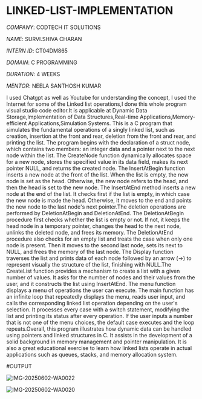 # LINKED-LIST-IMPLEMENTATION

*COMPANY*: CODTECH IT SOLUTIONS

*NAME*: SURVI.SHIVA CHARAN

*INTERN ID*: CT04DM865

*DOMAIN*: C PROGRAMMING

*DURATION*: 4 WEEKS

*MENTOR*: NEELA SANTHOSH KUMAR

I used Chatgpt as well as Youtube for understanding the concept, I used the Internet for some of the Linked list operations,I done this whole program visual studio code editor.It is applicable at Dynamic Data Storage,Implementation of Data Structures,Real-time Applications,Memory-efficient Applications,Simulation Systems.
This is a C program that simulates the fundamental operations of a singly linked list, such as creation, insertion at the front and rear, deletion from the front and rear, and printing the list. The program begins with the declaration of a struct node, which contains two members: an integer data and a pointer next to the next node within the list. The CreateNode function dynamically allocates space for a new node, stores the specified value in its data field, makes its next pointer NULL, and returns the created node. The InsertAtBegin function inserts a new node at the front of the list. When the list is empty, the new node is set as the head. Otherwise, the new node refers to the head, and then the head is set to the new node. The InsertAtEnd method inserts a new node at the end of the list. It checks first if the list is empty, in which case the new node is made the head. Otherwise, it moves to the end and points the new node to the last node's next pointer.The deletion operations are performed by DeletionAtBegin and DeletionAtEnd. The DeletionAtBegin procedure first checks whether the list is empty or not. If not, it keeps the head node in a temporary pointer, changes the head to the next node, unlinks the deleted node, and frees its memory. The DeletionAtEnd procedure also checks for an empty list and treats the case when only one node is present. Then it moves to the second last node, sets its next to NULL, and frees the memory of the last node. The Display function traverses the list and prints data of each node followed by an arrow (->) to represent visually the structure of the list, finishing with NULL.The CreateList function provides a mechanism to create a list with a given number of values. It asks for the number of nodes and their values from the user, and it constructs the list using InsertAtEnd. The menu function displays a menu of operations the user can execute. The main function has an infinite loop that repeatedly displays the menu, reads user input, and calls the corresponding linked list operation depending on the user's selection. It processes every case with a switch statement, modifying the list and printing its status after every operation. If the user inputs a number that is not one of the menu choices, the default case executes and the loop repeats.Overall, this program illustrates how dynamic data can be handled using pointers and linked structures in C. It assists in the development of a solid background in memory management and pointer manipulation. It is also a great educational exercise to learn how linked lists operate in actual applications such as queues, stacks, and memory allocation system.

#OUTPUT

![IMG-20250602-WA0022](https://github.com/user-attachments/assets/13dddbe1-e902-4f7f-bd96-28746ed909dd)

![IMG-20250602-WA0020](https://github.com/user-attachments/assets/348572c6-76d3-4d39-8cdb-76df96ceb57d)
